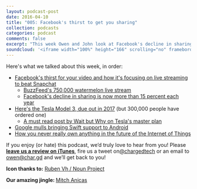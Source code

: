```yaml
---
layout: podcast-post
date: 2016-04-10
title: "005: Facebook's thirst to get you sharing"
collection: podcasts
categories: podcast
comments: false
excerpt: "This week Owen and John look at Facebook's decline in sharing and its newfound focus on getting you to live stream your life, how Tesla is changing the game with the Model 3, how Google considering Swift for Android could change the game and the new world of ownership in the Internet of Things."
soundcloud: '<iframe width="100%" height="166" scrolling="no" frameborder="no" src="https://w.soundcloud.com/player/?url=https%3A//api.soundcloud.com/tracks/284554753&amp;color=ff5500&amp;auto_play=false&amp;hide_related=false&amp;show_comments=true&amp;show_user=true&amp;show_reposts=false"></iframe>'
---
```

Here's what we talked about this week, in order:

<ul>
  <li><a href="http://www.theverge.com/2016/4/6/11374988/facebook-live-streaming-video-tab-redesign-periscope">Facebook's thirst for your video and how it's focusing on live streaming to beat Snapchat</a>
<ul>
  <li><a href="https://www.facebook.com/Ow3n.Williams/posts/10153579234547406">BuzzFeed's 750,000 watermelon live stream</a></li>
  <li><a href="https://www.theinformation.com/facebook-struggles-to-stop-decline-in-original-sharing">Facebook's decline in sharing is now more than 15 percent each year</a></li>
</ul>
</li>
  <li><a href="http://www.theverge.com/2016/3/31/11335272/tesla-model-3-announced-price-release-date-specs-preorder">Here's the Tesla Model 3, due out in 2017</a> (but 300,000 people have ordered one)
<ul>
  <li><a href="http://waitbutwhy.com/2015/06/how-tesla-will-change-your-life.html">A must read post by Wait but Why on Tesla's master plan</a></li>
</ul>
</li>
  <li><a href="http://thenextweb.com/dd/2016/04/07/google-facebook-uber-swift/">Google mulls bringing Swift support to Android</a></li>
  <li><a href="https://medium.com/@arlogilbert/the-time-that-tony-fadell-sold-me-a-container-of-hummus-cb0941c762c1">How you never really own anything in the future of the Internet of Things</a></li>
</ul>

If you enjoy (or hate) this podcast, we’d truly love to hear from you! Please <strong><a href="https://itunes.apple.com/nz/podcast/charged-tech-podcast/id1090693983">leave us a review on iTunes</a></strong>, fire us a tweet on<a href="http://twitter.com/chargedtech">@chargedtech</a> or an email to <a href="mailto:owen@char.gd">owen@char.gd</a> and we’ll get back to you!

<strong>Icon thanks to:</strong> <a href="https://thenounproject.com/search/?q=live&amp;i=235281">Ruben Vh / Noun Project</a>

<strong>Our amazing jingle: </strong><a href="http://thisismit.ch/">Mitch Anicas</a>